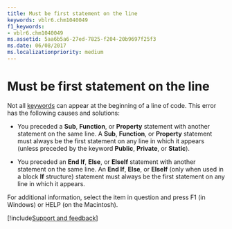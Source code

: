 ```yaml
---
title: Must be first statement on the line
keywords: vblr6.chm1040049
f1_keywords:
- vblr6.chm1040049
ms.assetid: 5aa6b5a6-27ed-7825-f204-20b9697f25f3
ms.date: 06/08/2017
ms.localizationpriority: medium
---
```



# Must be first statement on the line

Not all [keywords](../../Glossary/vbe-glossary.md#keyword) can appear at the beginning of a line of code. This error has the following causes and solutions:



- You preceded a **Sub**, **Function**, or **Property** statement with another statement on the same line. A **Sub**, **Function**, or **Property** statement must always be the first statement on any line in which it appears (unless preceded by the keyword **Public**, **Private**, or **Static**).
    
- You preceded an **End If**, **Else**, or **ElseIf** statement with another statement on the same line. An **End If**, **Else**, or **ElseIf** (only when used in a block **If** structure) statement must always be the first statement on any line in which it appears.
    

For additional information, select the item in question and press F1 (in Windows) or HELP (on the Macintosh).

[!include[Support and feedback](~/includes/feedback-boilerplate.md)]
